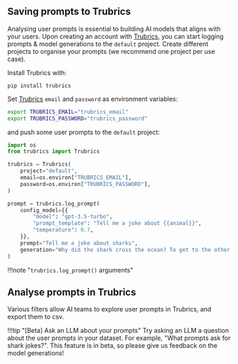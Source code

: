 ## Saving prompts to Trubrics
Analysing user prompts is essential to building AI models that aligns with your users. Upon creating an account with [Trubrics](https://trubrics.streamlit.app/), you can start logging prompts & model generations to the `default` project. Create different projects to organise your prompts (we recommend one project per use case).

Install Trubrics with:

```console
pip install trubrics
```

Set [Trubrics](https://trubrics.streamlit.app/) `email` and `password` as environment variables:

```bash
export TRUBRICS_EMAIL="trubrics_email"
export TRUBRICS_PASSWORD="trubrics_password"
```

and push some user prompts to the `default` project:

```python
import os
from trubrics import Trubrics

trubrics = Trubrics(
    project="default",
    email=os.environ["TRUBRICS_EMAIL"],
    password=os.environ["TRUBRICS_PASSWORD"],
)

prompt = trubrics.log_prompt(
    config_model={{
        "model": "gpt-3.5-turbo",
        "prompt_template": "Tell me a joke about {{animal}}",
        "temperature": 0.7,
    }},
    prompt="Tell me a joke about sharks",
    generation="Why did the shark cross the ocean? To get to the other side."
)
```

!!!note "`trubrics.log_prompt()` arguments"
    <!-- :::trubrics.Trubrics.log_prompt -->

## Analyse prompts in Trubrics

Various filters allow AI teams to explore user prompts in Trubrics, and export them to csv.

!!!tip "[Beta] Ask an LLM about your prompts"
    Try asking an LLM a question about the user prompts in your dataset. For example, "What prompts ask for shark jokes?". This feature is in beta, so please give us feedback on the model generations!
